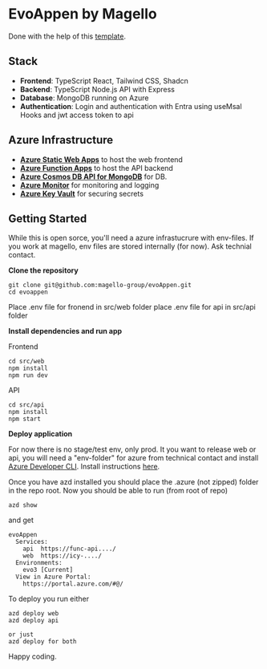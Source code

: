 # EvoAppen by Magello

Done with the help of this [template](https://learn.microsoft.com/en-us/samples/azure-samples/todo-nodejs-mongo-swa-func/todo-nodejs-mongo-swa-func/).

## Stack
- **Frontend**: TypeScript React, Tailwind CSS, Shadcn
- **Backend**: TypeScript Node.js API with Express
- **Database**: MongoDB running on Azure
- **Authentication**: Login and authentication with Entra using useMsal Hooks and jwt access token to api

## Azure Infrastructure
- [**Azure Static Web Apps**](https://docs.microsoft.com/azure/static-web-apps/) to host the web frontend
- [**Azure Function Apps**](https://docs.microsoft.com/azure/azure-functions/) to host the API backend
- [**Azure Cosmos DB API for MongoDB**](https://docs.microsoft.com/azure/cosmos-db/mongodb/mongodb-introduction) for DB.
- [**Azure Monitor**](https://docs.microsoft.com/azure/azure-monitor/) for monitoring and logging
- [**Azure Key Vault**](https://docs.microsoft.com/azure/key-vault/) for securing secrets

## Getting Started

While this is open sorce, you'll need a azure infrastucrure with env-files. If you work at magello, env files are stored internally (for now). Ask technial contact.

**Clone the repository**

```
git clone git@github.com:magello-group/evoAppen.git
cd evoappen
```

Place .env file for fronend in src/web folder
place .env file for api in src/api folder

 **Install dependencies and run app**

Frontend

```
cd src/web
npm install
npm run dev
```
API
```
cd src/api
npm install
npm start
```

 **Deploy application**

 For now there is no stage/test env, only prod. It you want to release web or api, you will need a "env-folder" for azure from technical contact and install [Azure Developer CLI](https://learn.microsoft.com/en-us/azure/developer/azure-developer-cli/overview). Install instructions [here](https://learn.microsoft.com/en-us/azure/developer/azure-developer-cli/install-azd?tabs=winget-windows%2Cbrew-mac%2Cscript-linux&pivots=os-windows). 

 Once you have azd installed you should place the .azure (not zipped) folder in the repo root. 
 Now you should be able to run (from root of repo)


 ```
 azd show
 ```
and get

```
evoAppen
  Services:
    api  https://func-api..../
    web  https://icy-..../
  Environments:
    evo3 [Current]
  View in Azure Portal:
    https://portal.azure.com/#@/
```

To deploy you run either 

```
azd deploy web
azd deploy api

or just 
azd deploy for both
```

Happy coding.


